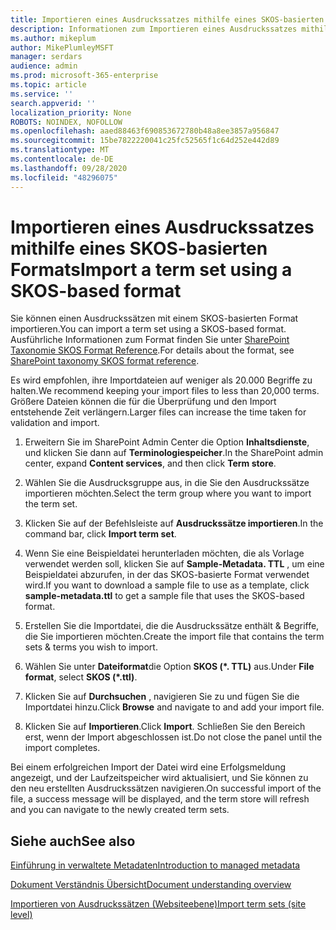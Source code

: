 ```yaml
---
title: Importieren eines Ausdruckssatzes mithilfe eines SKOS-basierten Formats
description: Informationen zum Importieren eines Ausdruckssatzes mithilfe eines SKOS-basierten Formats
ms.author: mikeplum
author: MikePlumleyMSFT
manager: serdars
audience: admin
ms.prod: microsoft-365-enterprise
ms.topic: article
ms.service: ''
search.appverid: ''
localization_priority: None
ROBOTS: NOINDEX, NOFOLLOW
ms.openlocfilehash: aaed88463f690853672780b48a8ee3857a956847
ms.sourcegitcommit: 15be7822220041c25fc52565f1c64d252e442d89
ms.translationtype: MT
ms.contentlocale: de-DE
ms.lasthandoff: 09/28/2020
ms.locfileid: "48296075"
---
```

# <a name="import-a-term-set-using-a-skos-based-format"></a><span data-ttu-id="7ca70-103">Importieren eines Ausdruckssatzes mithilfe eines SKOS-basierten Formats</span><span class="sxs-lookup"><span data-stu-id="7ca70-103">Import a term set using a SKOS-based format</span></span>

<span data-ttu-id="7ca70-104">Sie können einen Ausdruckssätzen mit einem SKOS-basierten Format importieren.</span><span class="sxs-lookup"><span data-stu-id="7ca70-104">You can import a term set using a SKOS-based format.</span></span> <span data-ttu-id="7ca70-105">Ausführliche Informationen zum Format finden Sie unter [SharePoint Taxonomie SKOS Format Reference](skos-format-reference.md).</span><span class="sxs-lookup"><span data-stu-id="7ca70-105">For details about the format, see [SharePoint taxonomy SKOS format reference](skos-format-reference.md).</span></span>

<span data-ttu-id="7ca70-106">Es wird empfohlen, ihre Importdateien auf weniger als 20.000 Begriffe zu halten.</span><span class="sxs-lookup"><span data-stu-id="7ca70-106">We recommend keeping your import files to less than 20,000 terms.</span></span> <span data-ttu-id="7ca70-107">Größere Dateien können die für die Überprüfung und den Import entstehende Zeit verlängern.</span><span class="sxs-lookup"><span data-stu-id="7ca70-107">Larger files can increase the time taken for validation and import.</span></span>

1. <span data-ttu-id="7ca70-108">Erweitern Sie im SharePoint Admin Center die Option **Inhaltsdienste**, und klicken Sie dann auf **Terminologiespeicher**.</span><span class="sxs-lookup"><span data-stu-id="7ca70-108">In the SharePoint admin center, expand **Content services**, and then click **Term store**.</span></span>

2. <span data-ttu-id="7ca70-109">Wählen Sie die Ausdrucksgruppe aus, in die Sie den Ausdruckssätze importieren möchten.</span><span class="sxs-lookup"><span data-stu-id="7ca70-109">Select the term group where you want to import the term set.</span></span>

3. <span data-ttu-id="7ca70-110">Klicken Sie auf der Befehlsleiste auf **Ausdruckssätze importieren**.</span><span class="sxs-lookup"><span data-stu-id="7ca70-110">In the command bar, click **Import term set**.</span></span>
 
4.  <span data-ttu-id="7ca70-111">Wenn Sie eine Beispieldatei herunterladen möchten, die als Vorlage verwendet werden soll, klicken Sie auf **Sample-Metadata. TTL** , um eine Beispieldatei abzurufen, in der das SKOS-basierte Format verwendet wird.</span><span class="sxs-lookup"><span data-stu-id="7ca70-111">If you want to download a sample file to use as a template, click **sample-metadata.ttl** to get a sample file that uses the SKOS-based format.</span></span>
 
5.  <span data-ttu-id="7ca70-112">Erstellen Sie die Importdatei, die die Ausdruckssätze enthält & Begriffe, die Sie importieren möchten.</span><span class="sxs-lookup"><span data-stu-id="7ca70-112">Create the import file that contains the term sets & terms you wish to import.</span></span>

6.  <span data-ttu-id="7ca70-113">Wählen Sie unter **Dateiformat**die Option **SKOS (\*. TTL)** aus.</span><span class="sxs-lookup"><span data-stu-id="7ca70-113">Under **File format**, select **SKOS (\*.ttl)**.</span></span>

7.  <span data-ttu-id="7ca70-114">Klicken Sie auf **Durchsuchen** , navigieren Sie zu und fügen Sie die Importdatei hinzu.</span><span class="sxs-lookup"><span data-stu-id="7ca70-114">Click **Browse** and navigate to and add your import file.</span></span>

8.  <span data-ttu-id="7ca70-115">Klicken Sie auf **Importieren**.</span><span class="sxs-lookup"><span data-stu-id="7ca70-115">Click **Import**.</span></span> <span data-ttu-id="7ca70-116">Schließen Sie den Bereich erst, wenn der Import abgeschlossen ist.</span><span class="sxs-lookup"><span data-stu-id="7ca70-116">Do not close the panel until the import completes.</span></span>

<span data-ttu-id="7ca70-117">Bei einem erfolgreichen Import der Datei wird eine Erfolgsmeldung angezeigt, und der Laufzeitspeicher wird aktualisiert, und Sie können zu den neu erstellten Ausdruckssätzen navigieren.</span><span class="sxs-lookup"><span data-stu-id="7ca70-117">On successful import of the file, a success message will be displayed, and the term store will refresh and you can navigate to the newly created term sets.</span></span>

## <a name="see-also"></a><span data-ttu-id="7ca70-118">Siehe auch</span><span class="sxs-lookup"><span data-stu-id="7ca70-118">See also</span></span>

[<span data-ttu-id="7ca70-119">Einführung in verwaltete Metadaten</span><span class="sxs-lookup"><span data-stu-id="7ca70-119">Introduction to managed metadata</span></span>](https://docs.microsoft.com/sharepoint/managed-metadata)

[<span data-ttu-id="7ca70-120">Dokument Verständnis Übersicht</span><span class="sxs-lookup"><span data-stu-id="7ca70-120">Document understanding overview</span></span>](document-understanding-overview.md)

[<span data-ttu-id="7ca70-121">Importieren von Ausdruckssätzen (Websiteebene)</span><span class="sxs-lookup"><span data-stu-id="7ca70-121">Import term sets (site level)</span></span>](https://support.microsoft.com/office/168fbc86-7fce-4288-9a1f-b83fc3921c18)